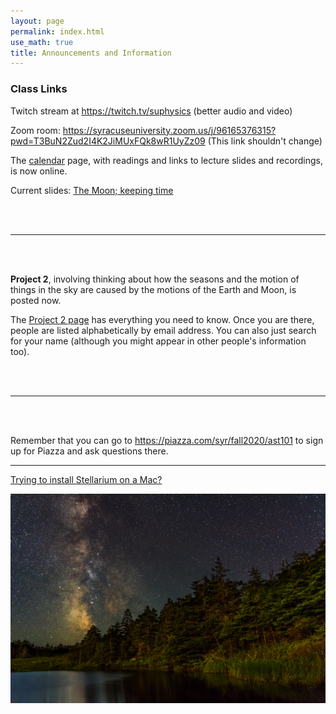 ```yaml
---
layout: page 
permalink: index.html
use_math: true 
title: Announcements and Information
---
```


### Class Links

Twitch stream at <https://twitch.tv/suphysics> (better audio and video)

Zoom room: <https://syracuseuniversity.zoom.us/j/96165376315?pwd=T3BuN2Zud2I4K2JiMUxFQk8wR1UyZz09> (This link shouldn't change)


The <a href="calendar.html">calendar</a> page, with readings and links to lecture slides and recordings, is now online.

Current slides: [The Moon; keeping time](slides/lecture7.pdf)

<br><br>

---

<br><br>

**Project 2**, involving thinking about how the seasons and the motion of things in the sky are caused by the motions of the Earth and Moon, is posted now. 

The <a href="assignment2.html">Project 2 page</a> has everything you need to know. Once you are there, people are listed alphabetically by email address.
You can also just search for your name (although you might appear in other people's information too).

<br><br>

---

<br><br>

Remember that you can go to <https://piazza.com/syr/fall2020/ast101> to sign up for Piazza and ask questions there.

---

<a href="stellarium-mac.html">Trying to install Stellarium on a Mac?</a>

<center> <img src="darkened-milky-way.jpg">
<br>
